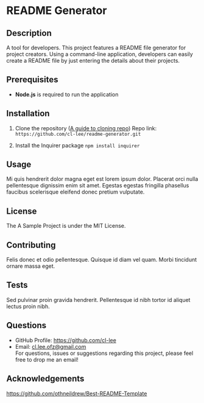 # README Generator  
## Description
A tool for developers. This project features a README file generator for project creators. Using a command-line application, developers can easily create a README file by just entering the details about their projects.

## Prerequisites
- **Node.js** is required to run the application

## Installation
1. Clone the repository ([A guide to cloning repo](https://docs.github.com/en/repositories/creating-and-managing-repositories/cloning-a-repository#cloning-a-repository))
   Repo link: `https://github.com/cl-lee/readme-generator.git`
   
2. Install the Inquirer package
    `npm install inquirer`


## Usage
Mi quis hendrerit dolor magna eget est lorem ipsum dolor. Placerat orci nulla pellentesque dignissim enim sit amet. Egestas egestas fringilla phasellus faucibus scelerisque eleifend donec pretium vulputate.
## License
The A Sample Project is under the MIT License.
## Contributing
Felis donec et odio pellentesque. Quisque id diam vel quam. Morbi tincidunt ornare massa eget.
## Tests
Sed pulvinar proin gravida hendrerit. Pellentesque id nibh tortor id aliquet lectus proin nibh.
## Questions
 - GitHub Profile: https://github.com/cl-lee  
  - Email: cl.lee.ofz@gmail.com  
  For questions, issues or suggestions regarding this project, please feel free to drop me an email!

## Acknowledgements
https://github.com/othneildrew/Best-README-Template